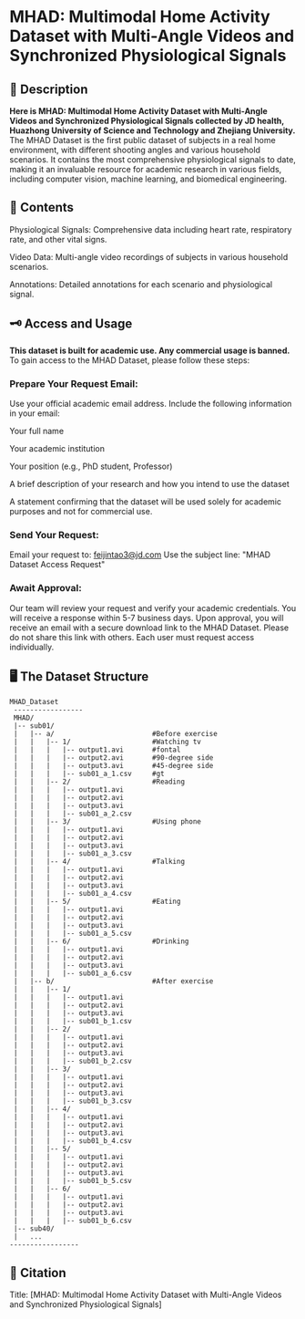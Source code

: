 # MHAD: Multimodal Home Activity Dataset with Multi-Angle Videos and Synchronized Physiological Signals

## 📖 Description

**Here is MHAD: Multimodal Home Activity Dataset with Multi-Angle Videos and Synchronized Physiological Signals collected by JD health, Huazhong University of Science and Technology and Zhejiang University.**  
The MHAD Dataset is the first public dataset of subjects in a real home environment, with different shooting angles and various household scenarios. It contains the most comprehensive physiological signals to date, making it an invaluable resource for academic research in various fields, including computer vision, machine learning, and biomedical engineering.

## 📖 Contents

Physiological Signals: Comprehensive data including heart rate, respiratory rate, and other vital signs.

Video Data: Multi-angle video recordings of subjects in various household scenarios.

Annotations: Detailed annotations for each scenario and physiological signal.

## 🗝️ Access and Usage
**This dataset is built for academic use. Any commercial usage is banned.**  
To gain access to the MHAD Dataset, please follow these steps:
### Prepare Your Request Email:
Use your official academic email address.
Include the following information in your email:

Your full name

Your academic institution

Your position (e.g., PhD student, Professor)

A brief description of your research and how you intend to use the dataset

A statement confirming that the dataset will be used solely for academic purposes and not for commercial use.
### Send Your Request:
Email your request to: feijintao3@jd.com
Use the subject line: "MHAD Dataset Access Request"
### Await Approval:
Our team will review your request and verify your academic credentials.
You will receive a response within 5-7 business days.
Upon approval, you will receive an email with a secure download link to the MHAD Dataset.
Please do not share this link with others. Each user must request access individually.

## 🖥️ The Dataset Structure
```
MHAD_Dataset
 -----------------
 MHAD/
 |-- sub01/
 |   |-- a/                        #Before exercise
 |   |   |-- 1/                    #Watching tv
 |   |   |   |-- output1.avi       #fontal
 |   |   |   |-- output2.avi       #90-degree side
 |   |   |   |-- output3.avi       #45-degree side
 |   |   |   |-- sub01_a_1.csv     #gt
 |   |   |-- 2/                    #Reading
 |   |   |   |-- output1.avi
 |   |   |   |-- output2.avi
 |   |   |   |-- output3.avi
 |   |   |   |-- sub01_a_2.csv
 |   |   |-- 3/                    #Using phone
 |   |   |   |-- output1.avi
 |   |   |   |-- output2.avi
 |   |   |   |-- output3.avi
 |   |   |   |-- sub01_a_3.csv
 |   |   |-- 4/                    #Talking
 |   |   |   |-- output1.avi
 |   |   |   |-- output2.avi
 |   |   |   |-- output3.avi
 |   |   |   |-- sub01_a_4.csv
 |   |   |-- 5/                    #Eating
 |   |   |   |-- output1.avi
 |   |   |   |-- output2.avi
 |   |   |   |-- output3.avi
 |   |   |   |-- sub01_a_5.csv
 |   |   |-- 6/                    #Drinking
 |   |   |   |-- output1.avi
 |   |   |   |-- output2.avi
 |   |   |   |-- output3.avi
 |   |   |   |-- sub01_a_6.csv
 |   |-- b/                        #After exercise
 |   |   |-- 1/
 |   |   |   |-- output1.avi
 |   |   |   |-- output2.avi
 |   |   |   |-- output3.avi
 |   |   |   |-- sub01_b_1.csv
 |   |   |-- 2/
 |   |   |   |-- output1.avi
 |   |   |   |-- output2.avi
 |   |   |   |-- output3.avi
 |   |   |   |-- sub01_b_2.csv
 |   |   |-- 3/
 |   |   |   |-- output1.avi
 |   |   |   |-- output2.avi
 |   |   |   |-- output3.avi
 |   |   |   |-- sub01_b_3.csv
 |   |   |-- 4/
 |   |   |   |-- output1.avi
 |   |   |   |-- output2.avi
 |   |   |   |-- output3.avi
 |   |   |   |-- sub01_b_4.csv
 |   |   |-- 5/
 |   |   |   |-- output1.avi
 |   |   |   |-- output2.avi
 |   |   |   |-- output3.avi
 |   |   |   |-- sub01_b_5.csv
 |   |   |-- 6/
 |   |   |   |-- output1.avi
 |   |   |   |-- output2.avi
 |   |   |   |-- output3.avi
 |   |   |   |-- sub01_b_6.csv
 |-- sub40/
 |   ...
-----------------
```


## 📄 Citation
Title: [MHAD: Multimodal Home Activity Dataset with Multi-Angle Videos and Synchronized Physiological Signals]

